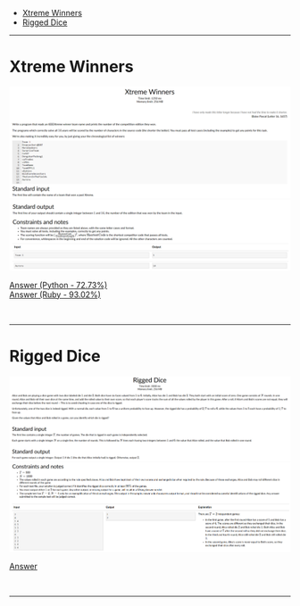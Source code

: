 - [Xtreme Winners](#Xtreme-Winners)
- [Rigged Dice](#Rigged-Dice)

<hr>

# Xtreme Winners

![Alt text](Images/Xtreme%20Winners%201.png)
![Alt text](Images/Xtreme%20Winners%202.png)

[Answer (Python - 72.73%)](Codes/xtremewinners.py) <br>
[Answer (Ruby - 93.02%)](Codes/xtremewinners.rb)

<br/><hr>

# Rigged Dice

![Alt text](Images/Rigged%20Dice%201.png)
![Alt text](Images/Rigged%20Dice%202.png)

[Answer](Codes/riggeddice.py)

<br/><hr>